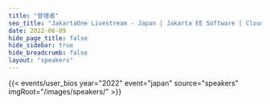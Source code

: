 ```yaml
---
title: "登壇者"
seo_title: "JakartaOne Livestream - Japan | Jakarta EE Software | Cloud Native"
date: 2022-06-09
hide_page_title: false
hide_sidebar: true
hide_breadcrumb: false
layout: "speakers"
---
```


{{< events/user_bios year="2022" event="japan" source="speakers" imgRoot="/images/speakers/" >}}
